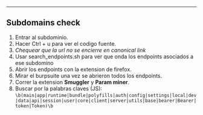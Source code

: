 -- -

## **Subdomains check**
1. Entrar al subdominio. 
2. Hacer Ctrl + u para ver el codigo fuente.
3. *Chequear que la url no se encierre en canonical link*
4. Usar search_endpoints.sh para ver que onda los endpoints asociados a ese subdomino
5. Abrir los endpoints con la extension de firefox.
6. Mirar el burpsuite una vez se abrieron todos los endpoints.
7. Correr la extension **Smuggler** y **Param miner**.
8. Buscar por la palabras claves (JS):
   ```\b(main|app|runtime|bundle|polyfills|auth|config|settings|local|dev|data|api|session|user|core|client|server|utils|base|bearer|Bearer|token|Token)\b ```
